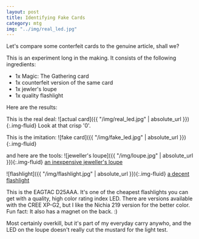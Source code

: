 ```yaml
---
layout: post
title: Identifying Fake Cards
category: mtg
img: "../img/real_led.jpg"
---
```

Let's compare some conterfeit cards to the genuine article, shall we?

This is an experiment long in the making. It consists of the following ingredients:
* 1x Magic: The Gathering card
* 1x counterfeit version of the same card
* 1x jewler's loupe
* 1x quality flashlight

Here are the results:

This is the real deal:
![actual card]({{ "/img/real_led.jpg" | absolute_url }}){:.img-fluid}
Look at that crisp '0'.

This is the imitation:
![fake card]({{ "/img/fake_led.jpg" | absolute_url }}){:.img-fluid}

and here are the tools:
![jeweller's loupe]({{ "/img/loupe.jpg" | absolute_url }}){:.img-fluid}
[an inexpensive jeweller's loupe](https://www.amazon.com/gp/product/B0052G7EX8/)

![flashlight]({{ "/img/flashlight.jpg" | absolute_url }}){:.img-fluid}
[a decent flashlight](http://www.eagletac.com/html/d25aaa/specs.html)

This is the EAGTAC D25AAA. It's one of the cheapest flashlights you can get with a quality, high color rating index LED. There are versions available with the CREE XP-G2, but I like the Nichia 219 version for the better color. Fun fact: It also has a magnet on the back. :)

Most certainly overkill, but it's part of my everyday carry anywho, and the LED on the loupe doesn't really cut the mustard for the light test.
